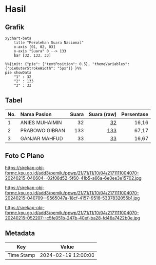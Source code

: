 # Hasil

## Grafik

```mermaid
xychart-beta
    title "Perolehan Suara Nasional"
    x-axis [01, 02, 03]
    y-axis "Suara" 0 --> 133
    bar [32, 133, 33]
```

```mermaid
%%{init: {"pie": {"textPosition": 0.5}, "themeVariables": {"pieOuterStrokeWidth": "5px"}} }%%
pie showData
    "1" : 32
    "2" : 133
    "3" : 33
```

## Tabel

| No. | Nama Paslon    | Suara | Suara (raw) | Persentase |
|:--- |:-------------- | -----:| -----------:| ----------:|
| 1   | ANIES MUHAIMIN | 32    | [32][p-1]   | 16,16      |
| 2   | PRABOWO GIBRAN | 133   | [133][p-2]  | 67,17      |
| 3   | GANJAR MAHFUD  | 33    | [33][p-3]   | 16,67      |


[p-1]: https://github.com/gigit-pemilu/pemilu-2024/blob/main/pilpres/hitung-suara/sub/21-kepulauan-riau/sub/71-kota-batam/sub/11-sagulung/sub/1004-sagulung-kota/sub/070-tps/sub/paslon-1.txt
[p-2]: https://github.com/gigit-pemilu/pemilu-2024/blob/main/pilpres/hitung-suara/sub/21-kepulauan-riau/sub/71-kota-batam/sub/11-sagulung/sub/1004-sagulung-kota/sub/070-tps/sub/paslon-2.txt
[p-3]: https://github.com/gigit-pemilu/pemilu-2024/blob/main/pilpres/hitung-suara/sub/21-kepulauan-riau/sub/71-kota-batam/sub/11-sagulung/sub/1004-sagulung-kota/sub/070-tps/sub/paslon-3.txt

## Foto C Plano

https://sirekap-obj-formc.kpu.go.id/add3/pemilu/ppwp/21/71/11/10/04/2171111004070-20240215-040604--02f08d52-5f60-41b5-a66a-6e0ee3e15702.jpg

https://sirekap-obj-formc.kpu.go.id/add3/pemilu/ppwp/21/71/11/10/04/2171111004070-20240215-040709--9565047a-18cf-4157-9516-5337832055b1.jpg

https://sirekap-obj-formc.kpu.go.id/add3/pemilu/ppwp/21/71/11/10/04/2171111004070-20240215-052207--c5fe051b-247b-40ef-ba28-fd46a7422b0e.jpg


## Metadata

| Key        | Value               |
| ---------- | ------------------- |
| Time Stamp | 2024-02-19 12:00:00 |



